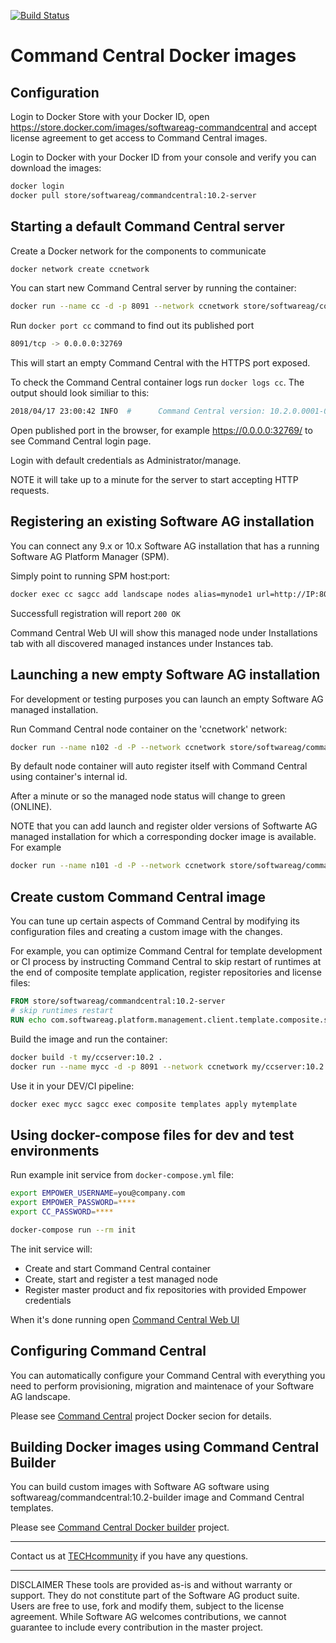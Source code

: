 <!-- Copyright � 2013 - 2018 Software AG, Darmstadt, Germany and/or its licensors

   SPDX-License-Identifier: Apache-2.0

    Licensed under the Apache License, Version 2.0 (the "License");
    you may not use this file except in compliance with the License.
    You may obtain a copy of the License at

        http://www.apache.org/licenses/LICENSE-2.0

    Unless required by applicable law or agreed to in writing, software
    distributed under the License is distributed on an "AS IS" BASIS,
     WITHOUT WARRANTIES OR CONDITIONS OF ANY KIND, either express or implied.
     See the License for the specific language governing permissions and

     limitations under the License.                                                  

-->

[![Build Status](https://travis-ci.org/SoftwareAG/sagdevops-hello-docker.svg?branch=master)](https://travis-ci.org/SoftwareAG/sagdevops-hello-docker)

# Command Central Docker images

## Configuration

Login to Docker Store with your Docker ID, open https://store.docker.com/images/softwareag-commandcentral and accept license agreement to get access
to Command Central images.

Login to Docker with your Docker ID from your console and verify you can download the images:

```bash
docker login
docker pull store/softwareag/commandcentral:10.2-server
```

## Starting a default Command Central server

Create a Docker network for the components to communicate

```bash
docker network create ccnetwork
```

You can start new Command Central server by running the container:

```bash
docker run --name cc -d -p 8091 --network ccnetwork store/softwareag/commandcentral:10.2-server
```

Run ```docker port cc``` command to find out its published port

```bash
8091/tcp -> 0.0.0.0:32769
```

This will start an empty Command Central with the HTTPS port exposed.

To check the Command Central container logs run ```docker logs cc```.
The output should look similiar to this:

```bash
2018/04/17 23:00:42 INFO  #      Command Central version: 10.2.0.0001-0195
```

Open published port in the browser, for example https://0.0.0.0:32769/
to see Command Central login page.

Login with default credentials as Administrator/manage.

NOTE it will take up to a minute for the server to start accepting HTTP requests.

## Registering an existing Software AG installation

You can connect any 9.x or 10.x Software AG installation that has a running Software AG Platform Manager (SPM).

Simply point to running SPM host:port:

```bash
docker exec cc sagcc add landscape nodes alias=mynode1 url=http://IP:8092 -e OK
```

Successfull registration will report ```200 OK```

Command Central Web UI will show this managed node under Installations tab with all discovered managed instances under Instances tab.

## Launching a new empty Software AG installation

For development or testing purposes you can launch an empty Software AG managed installation.

Run Command Central node container on the 'ccnetwork' network:

```bash
docker run --name n102 -d -P --network ccnetwork store/softwareag/commandcentral:10.2-node
```

By default node container will auto register itself with Command Central using
container's internal id.

After a minute or so the managed node status will change to green (ONLINE).

NOTE that you can add launch and register older versions of Softwarte AG managed installation
for which a corresponding docker image is available. For example

```bash
docker run --name n101 -d -P --network ccnetwork store/softwareag/commandcentral:10.1-node
```

## Create custom Command Central image

You can tune up certain aspects of Command Central by modifying its configuration files and creating a custom image with the changes.

For example, you can optimize Command Central for template development or CI process by instructing Command Central to skip restart
of runtimes at the end of composite template application, register repositories and license files:

```dockerfile
FROM store/softwareag/commandcentral:10.2-server
# skip runtimes restart
RUN echo com.softwareag.platform.management.client.template.composite.skip.restart.runtimes=true>>$SAG_HOME/profiles/CCE/configuration/config.ini
```

Build the image and run the container:

```bash
docker build -t my/ccserver:10.2 .
docker run --name mycc -d -p 8091 --network ccnetwork my/ccserver:10.2
```

Use it in your DEV/CI pipeline:

```bash
docker exec mycc sagcc exec composite templates apply mytemplate
```

## Using docker-compose files for dev and test environments

Run example init service from ```docker-compose.yml``` file:

```bash
export EMPOWER_USERNAME=you@company.com
export EMPOWER_PASSWORD=****
export CC_PASSWORD=****

docker-compose run --rm init
```

The init service will:

* Create and start Command Central container
* Create, start and register a test managed node
* Register master product and fix repositories with provided Empower credentials

When it's done running open [Command Central Web UI](https://0.0.0.0:8091)

## Configuring Command Central

You can automatically configure your Command Central with everything
you need to perform provisioning, migration and maintenace of your
Software AG landscape.

Please see [Command Central](https://github.com/SoftwareAG/sagdevops-cc-server) project Docker secion for details.

## Building Docker images using Command Central Builder

You can build custom images with Software AG software using
softwareag/commandcentral:10.2-builder image and Command Central templates.

Please see [Command Central Docker builder](https://github.com/SoftwareAG/sagdevops-cc-docker-builder) project.

_______________
Contact us at [TECHcommunity](mailto:technologycommunity@softwareag.com?subject=Github/SoftwareAG) if you have any questions.
_______________
DISCLAIMER
These tools are provided as-is and without warranty or support. They do not constitute part of the Software AG product suite. Users are free to use, fork and modify them, subject to the license agreement. While Software AG welcomes contributions, we cannot guarantee to include every contribution in the master project.
